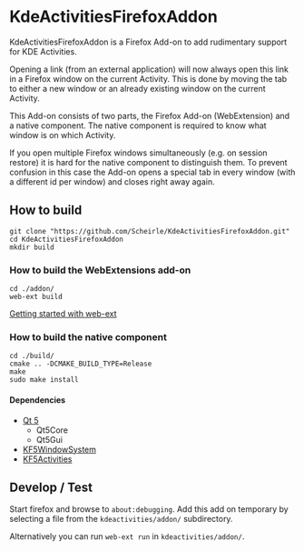 # KdeActivitiesFirefoxAddon

KdeActivitiesFirefoxAddon is a Firefox Add-on to add rudimentary support for KDE Activities.

Opening a link (from an external application) will now always open this link in a Firefox window on the current Activity.
This is done by moving the tab to either a new window or an already existing window on the current Activity.

This Add-on consists of two parts, the Firefox Add-on (WebExtension) and a native component.
The native component is required to know what window is on which Activity.


If you open multiple Firefox windows simultaneously (e.g. on session restore) it is hard for the native component to distinguish them.
To prevent confusion in this case the Add-on opens a special tab in every window (with a different id per window) and closes right away again.


## How to build

	git clone "https://github.com/Scheirle/KdeActivitiesFirefoxAddon.git"
	cd KdeActivitiesFirefoxAddon
	mkdir build


### How to build the WebExtensions add-on

	cd ./addon/
	web-ext build

[Getting started with web-ext](https://developer.mozilla.org/en-US/Add-ons/WebExtensions/Getting_started_with_web-ext)


### How to build the native component

	cd ./build/
	cmake .. -DCMAKE_BUILD_TYPE=Release
	make
	sudo make install

#### Dependencies

* [Qt 5](https://www.qt.io/)
	* Qt5Core
	* Qt5Gui
* [KF5WindowSystem](https://api.kde.org/frameworks/kwindowsystem/html/index.html)
* [KF5Activities](https://api.kde.org/frameworks/kactivities/html/index.html)

## Develop / Test
Start firefox and browse to `about:debugging`.
Add this add on temporary by selecting a file from the `kdeactivities/addon/` subdirectory.

Alternatively you can run `web-ext run` in `kdeactivities/addon/`.

